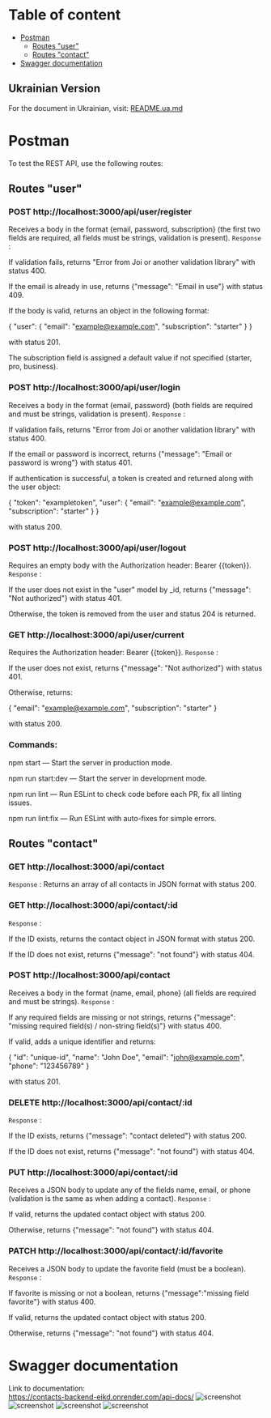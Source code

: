 # Table of content

- [Postman](#Postman)
  - [Routes "user"](#routes-"user")  
  - [Routes "contact"](#routes-"contact")
- [Swagger documentation](#swagger-documentation)


## Ukrainian Version

For the document in Ukrainian, visit: [README.ua.md](README.ua.md)

# Postman

To test the REST API, use the following routes:

## Routes "user"

### POST http://localhost:3000/api/user/register

Receives a body in the format {email, password, subscription} (the first two fields are required, all fields must be strings, validation is present). 
`Response` :

If validation fails, returns "Error from Joi or another validation library" with status 400.

If the email is already in use, returns {"message": "Email in use"} with status 409.

If the body is valid, returns an object in the following format:

{
  "user": {
    "email": "example@example.com",
    "subscription": "starter"
  }
}

with status 201.

The subscription field is assigned a default value if not specified (starter, pro, business).

### POST http://localhost:3000/api/user/login

Receives a body in the format {email, password} (both fields are required and must be strings, validation is present). 
`Response` :

If validation fails, returns "Error from Joi or another validation library" with status 400.

If the email or password is incorrect, returns {"message": "Email or password is wrong"} with status 401.

If authentication is successful, a token is created and returned along with the user object:

{
  "token": "exampletoken",
  "user": {
    "email": "example@example.com",
    "subscription": "starter"
  }
}

with status 200.

### POST http://localhost:3000/api/user/logout

Requires an empty body with the Authorization header: Bearer {{token}}.
`Response` :

If the user does not exist in the "user" model by _id, returns {"message": "Not authorized"} with status 401.

Otherwise, the token is removed from the user and status 204 is returned.

### GET http://localhost:3000/api/user/current

Requires the Authorization header: Bearer {{token}}.
`Response` :

If the user does not exist, returns {"message": "Not authorized"} with status 401.

Otherwise, returns:

{
  "email": "example@example.com",
  "subscription": "starter"
}

with status 200.

### Commands:

npm start — Start the server in production mode.

npm run start:dev — Start the server in development mode.

npm run lint — Run ESLint to check code before each PR, fix all linting issues.

npm run lint:fix — Run ESLint with auto-fixes for simple errors.

## Routes "contact"

### GET http://localhost:3000/api/contact

`Response` : Returns an array of all contacts in JSON format with status 200.

### GET http://localhost:3000/api/contact/:id

`Response` :

If the ID exists, returns the contact object in JSON format with status 200.

If the ID does not exist, returns {"message": "not found"} with status 404.

### POST http://localhost:3000/api/contact

Receives a body in the format {name, email, phone} (all fields are required and must be strings).
`Response` :

If any required fields are missing or not strings, returns {"message": "missing required field(s) / non-string field(s)"} with status 400.

If valid, adds a unique identifier and returns:

{
  "id": "unique-id",
  "name": "John Doe",
  "email": "john@example.com",
  "phone": "123456789"
}

with status 201.

### DELETE http://localhost:3000/api/contact/:id

`Response` :

If the ID exists, returns {"message": "contact deleted"} with status 200.

If the ID does not exist, returns {"message": "not found"} with status 404.

### PUT http://localhost:3000/api/contact/:id

Receives a JSON body to update any of the fields name, email, or phone (validation is the same as when adding a contact).
`Response` :

If valid, returns the updated contact object with status 200.

Otherwise, returns {"message": "not found"} with status 404.

### PATCH http://localhost:3000/api/contact/:id/favorite

Receives a JSON body to update the favorite field (must be a boolean).
`Response` :

If favorite is missing or not a boolean, returns {"message":"missing field favorite"} with status 400.

If valid, returns the updated contact object with status 200.

Otherwise, returns {"message": "not found"} with status 404.


# Swagger documentation 
Link to documentation:</br>
https://contacts-backend-eikd.onrender.com/api-docs/
![screenshot](./public/screenshots/1.png)
![screenshot](./public/screenshots/2.png)
![screenshot](./public/screenshots/3.png)
![screenshot](./public/screenshots/4.png)